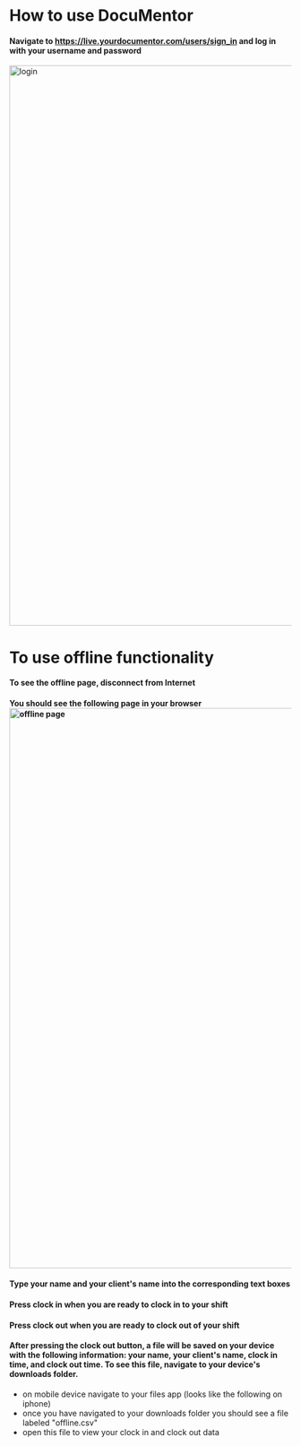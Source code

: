 # How to use DocuMentor

#### Navigate to https://live.yourdocumentor.com/users/sign_in and log in with your username and password 

<img width="1000" alt="login" src="https://user-images.githubusercontent.com/89402649/200687085-16cf1277-265a-4041-8649-45ddee7bb5fa.png">

# To use offline functionality
#### To see the offline page, disconnect from Internet
#### You should see the following page in your browser&nbsp;&nbsp;&nbsp;&nbsp;<img width="1000" alt="offline page" src="https://user-images.githubusercontent.com/89402649/200711275-5d349050-9a26-4165-a693-c5c255917280.png">

#### Type your name and your client's name into the corresponding text boxes
#### Press clock in when you are ready to clock in to your shift
#### Press clock out when you are ready to clock out of your shift 
#### After pressing the clock out button, a file will be saved on your device with the following information: your name, your client's name, clock in time, and clock out time. To see this file, navigate to your device's downloads folder. 
 * on mobile device navigate to your files app (looks like the following on iphone)
 * once you have navigated to your downloads folder you should see a file labeled "offline.csv"
 * open this file to view your clock in and clock out data
